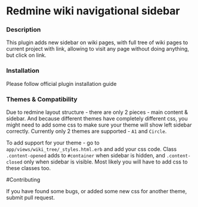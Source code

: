 # Redmine wiki navigational sidebar

### Description

This plugin adds new sidebar on wiki pages, with full tree of wiki pages to current project with link, allowing to visit any page without doing anything, but click on link.

### Installation

Please follow official plugin installation guide


### Themes & Compatibility

Due to redmine layout structure - there are only 2 pieces - main content & sidebar. And because different themes have completely different css, you might need to add some css to make sure your theme will show left sidebar correctly. Currently only 2 themes are supported - `A1` and `Circle`. 

To add support for your theme - go to `app/views/wiki_tree/_styles.html.erb` and add your css code. Class `.content-opened` adds to `#container` when sidebar is hidden, and `.content-closed` only when sidebar is visible. Most likely you will have to add css to these classes too.


#Contributing

If you have found some bugs, or added some new css for another theme, submit pull request.
